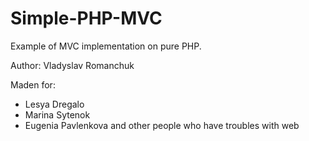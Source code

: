 # Simple-PHP-MVC
Example of MVC implementation on pure PHP.

Author: Vladyslav Romanchuk

Maden for:
* Lesya Dregalo
* Marina Sytenok
* Eugenia Pavlenkova and other people who have troubles with web
